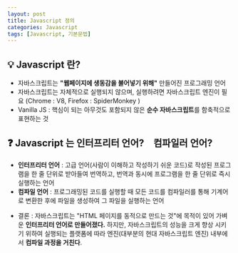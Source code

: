 ```yaml
---
layout: post
title: Javascript 정의
categories: Javascript
tags: [Javascript, 기본문법]
---
```


## :bulb: Javascript 란?
* 자바스크립트는 **"웹페이지에 생동감을 불어넣기 위해"** 만들어진 프로그래밍 언어
* 자바스크립트는 자체적으로 실행되지 않으며, 실행하려면 자바스크립트 엔진이 필요 (Chrome : V8, Firefox : SpiderMonkey )
* Vanilla JS : 핵심이 되는 아무것도 포함되지 않은 **순수 자바스크립트**를 함축적으로 표현하는 것

## :question: Javascript 는 인터프리터 언어?　컴파일러 언어?
* **인터프리터 언어** : 고급 언어(사람이 이해하고 작성하기 쉬운 코드)로 작성된 프로그램을 한 줄 단위로 받아들여 번역하고, 번역과 동시에 프로그램을 한 줄 단위로 즉시 실행하는 언어
* **컴파일 언어** : 프로그래밍된 코드를 실행할 때 모든 코드를 컴파일러를 통해 기계어로 변환한 후에 파일을 생성하여 그 파일을 실행하는 언어

- 결론 : 자바스크립트는 "HTML 페이지를 동적으로 만드는 것"에 목적이 있어 가벼운 **인터프리터 언어로 만들어졌다.** 하지만, 자바스크립트의 성능을 크게 향상 시키기 위하여 실행되는 플랫폼에 따라 엔진(대부분의 현대 자바스크립트 엔진) 내부에서 **컴파일 과정을 거친다**.
